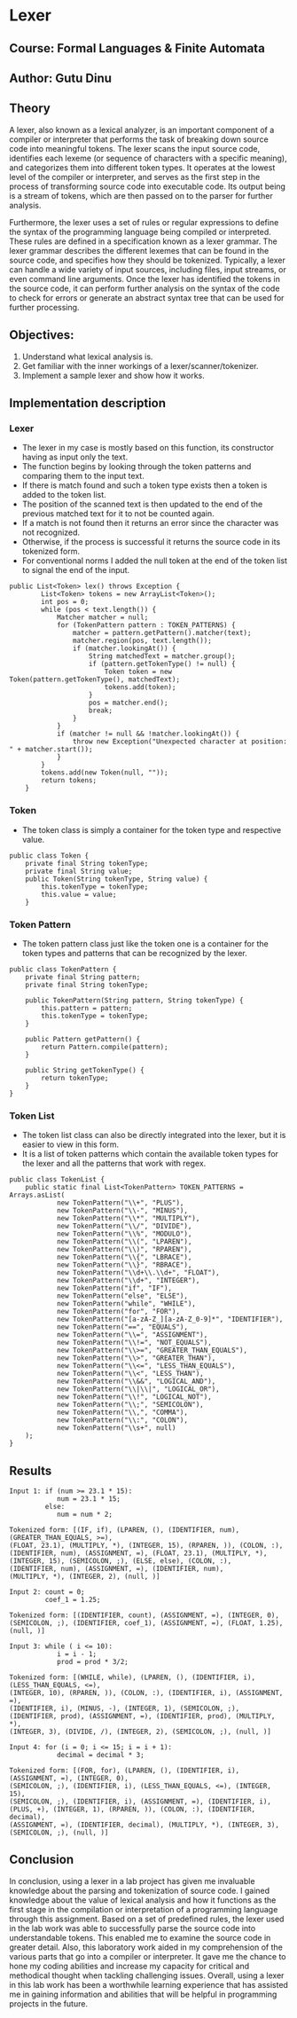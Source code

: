 #  Lexer

## Course: Formal Languages & Finite Automata
## Author: Gutu Dinu


## Theory

A lexer, also known as a lexical analyzer, 
is an important component of a compiler or 
interpreter that performs the task of breaking down 
source code into meaningful tokens. The lexer scans the 
input source code, identifies each lexeme (or sequence of 
characters with a specific meaning), and categorizes them into 
different token types.
It operates at the lowest level of the 
compiler or interpreter, and serves as the first step 
in the process of transforming source code into executable code. 
Its output being is a stream of tokens, which are then 
passed on to the parser for further analysis.

Furthermore, the lexer uses a set of rules or regular expressions to 
define the syntax of the programming language being compiled 
or interpreted. These rules are defined in a specification known 
as a lexer grammar. The lexer grammar describes the different 
lexemes that can be found in the source code, and specifies how 
they should be tokenized.
Typically, a lexer can handle a wide variety of input sources, 
including files, input streams, or even command line arguments. 
Once the lexer has identified the tokens in the source code, 
it can perform further analysis on the syntax of the code to
check for errors or generate an abstract syntax tree that can be 
used for further processing.

## Objectives:

1. Understand what lexical analysis is.
2. Get familiar with the inner workings of a lexer/scanner/tokenizer.
3. Implement a sample lexer and show how it works.

## Implementation description

### Lexer

* The lexer in my case is mostly based on this function, its constructor having as input only the text.
* The function begins by looking through the token patterns and comparing them to the input text.
* If there is match found and such a token type exists then a token is added to the token list.
* The position of the scanned text is then updated to the end of the previous matched text for it to not be counted again.
* If a match is not found then it returns an error since the character was not recognized.
* Otherwise, if the process is successful it returns the source code in its tokenized form.
* For conventional norms I added the null token at the end of the token list to signal the end of the input.

```
public List<Token> lex() throws Exception {
        List<Token> tokens = new ArrayList<Token>();
        int pos = 0;
        while (pos < text.length()) {
            Matcher matcher = null;
            for (TokenPattern pattern : TOKEN_PATTERNS) {
                matcher = pattern.getPattern().matcher(text);
                matcher.region(pos, text.length());
                if (matcher.lookingAt()) {
                    String matchedText = matcher.group();
                    if (pattern.getTokenType() != null) {
                        Token token = new Token(pattern.getTokenType(), matchedText);
                        tokens.add(token);
                    }
                    pos = matcher.end();
                    break;
                }
            }
            if (matcher != null && !matcher.lookingAt()) {
                throw new Exception("Unexpected character at position: " + matcher.start());
            }
        }
        tokens.add(new Token(null, ""));
        return tokens;
    }
```


### Token

* The token class is simply a container for the token type and respective value.

```
public class Token {
    private final String tokenType;
    private final String value;
    public Token(String tokenType, String value) {
        this.tokenType = tokenType;
        this.value = value;
    }
```

### Token Pattern

* The token pattern class just like the token one is a container for the token 
types and patterns that can be recognized by the lexer.

```
public class TokenPattern {
    private final String pattern;
    private final String tokenType;

    public TokenPattern(String pattern, String tokenType) {
        this.pattern = pattern;
        this.tokenType = tokenType;
    }

    public Pattern getPattern() {
        return Pattern.compile(pattern);
    }

    public String getTokenType() {
        return tokenType;
    }
}
```

### Token List

* The token list class can also be directly integrated 
into the lexer, but it is easier to view in this form.
* It is a list of token patterns which contain the available 
token types for the lexer and all the patterns that work with regex.

```
public class TokenList {
    public static final List<TokenPattern> TOKEN_PATTERNS = Arrays.asList(
            new TokenPattern("\\+", "PLUS"),
            new TokenPattern("\\-", "MINUS"),
            new TokenPattern("\\*", "MULTIPLY"),
            new TokenPattern("\\/", "DIVIDE"),
            new TokenPattern("\\%", "MODULO"),
            new TokenPattern("\\(", "LPAREN"),
            new TokenPattern("\\)", "RPAREN"),
            new TokenPattern("\\{", "LBRACE"),
            new TokenPattern("\\}", "RBRACE"),
            new TokenPattern("\\d+\\.\\d+", "FLOAT"),
            new TokenPattern("\\d+", "INTEGER"),
            new TokenPattern("if", "IF"),
            new TokenPattern("else", "ELSE"),
            new TokenPattern("while", "WHILE"),
            new TokenPattern("for", "FOR"),
            new TokenPattern("[a-zA-Z_][a-zA-Z_0-9]*", "IDENTIFIER"),
            new TokenPattern("==", "EQUALS"),
            new TokenPattern("\\=", "ASSIGNMENT"),
            new TokenPattern("\\!=", "NOT_EQUALS"),
            new TokenPattern("\\>=", "GREATER_THAN_EQUALS"),
            new TokenPattern("\\>", "GREATER_THAN"),
            new TokenPattern("\\<=", "LESS_THAN_EQUALS"),
            new TokenPattern("\\<", "LESS_THAN"),
            new TokenPattern("\\&&", "LOGICAL_AND"),
            new TokenPattern("\\|\\|", "LOGICAL_OR"),
            new TokenPattern("\\!", "LOGICAL_NOT"),
            new TokenPattern("\\;", "SEMICOLON"),
            new TokenPattern("\\,", "COMMA"),
            new TokenPattern("\\:", "COLON"),
            new TokenPattern("\\s+", null)
    );
}
```

## Results
```
Input 1: if (num >= 23.1 * 15): 
            num = 23.1 * 15; 
         else: 
            num = num * 2; 
            
Tokenized form: [(IF, if), (LPAREN, (), (IDENTIFIER, num), (GREATER_THAN_EQUALS, >=), 
(FLOAT, 23.1), (MULTIPLY, *), (INTEGER, 15), (RPAREN, )), (COLON, :), 
(IDENTIFIER, num), (ASSIGNMENT, =), (FLOAT, 23.1), (MULTIPLY, *), 
(INTEGER, 15), (SEMICOLON, ;), (ELSE, else), (COLON, :), 
(IDENTIFIER, num), (ASSIGNMENT, =), (IDENTIFIER, num), 
(MULTIPLY, *), (INTEGER, 2), (null, )]

Input 2: count = 0; 
         coef_1 = 1.25; 
         
Tokenized form: [(IDENTIFIER, count), (ASSIGNMENT, =), (INTEGER, 0), 
(SEMICOLON, ;), (IDENTIFIER, coef_1), (ASSIGNMENT, =), (FLOAT, 1.25), 
(null, )]

Input 3: while ( i <= 10): 
            i = i - 1; 
            prod = prod * 3/2; 
            
Tokenized form: [(WHILE, while), (LPAREN, (), (IDENTIFIER, i), (LESS_THAN_EQUALS, <=), 
(INTEGER, 10), (RPAREN, )), (COLON, :), (IDENTIFIER, i), (ASSIGNMENT, =), 
(IDENTIFIER, i), (MINUS, -), (INTEGER, 1), (SEMICOLON, ;), 
(IDENTIFIER, prod), (ASSIGNMENT, =), (IDENTIFIER, prod), (MULTIPLY, *), 
(INTEGER, 3), (DIVIDE, /), (INTEGER, 2), (SEMICOLON, ;), (null, )]

Input 4: for (i = 0; i <= 15; i = i + 1): 
            decimal = decimal * 3;
             
Tokenized form: [(FOR, for), (LPAREN, (), (IDENTIFIER, i), (ASSIGNMENT, =), (INTEGER, 0), 
(SEMICOLON, ;), (IDENTIFIER, i), (LESS_THAN_EQUALS, <=), (INTEGER, 15), 
(SEMICOLON, ;), (IDENTIFIER, i), (ASSIGNMENT, =), (IDENTIFIER, i), 
(PLUS, +), (INTEGER, 1), (RPAREN, )), (COLON, :), (IDENTIFIER, decimal), 
(ASSIGNMENT, =), (IDENTIFIER, decimal), (MULTIPLY, *), (INTEGER, 3), 
(SEMICOLON, ;), (null, )]
```
## Conclusion

In conclusion, using a lexer in a lab project has given me 
invaluable knowledge about the parsing and tokenization of source code. 
I gained knowledge about the value of lexical 
analysis and how it functions as the first stage in the 
compilation or interpretation of a programming language 
through this assignment.
Based on a set of predefined rules, the lexer used in the 
lab work was able to successfully parse the source code into 
understandable tokens. This enabled me to examine the source 
code in greater detail.
Also, this laboratory work aided in my comprehension of the 
various parts that go into a compiler or interpreter.
It gave me the chance to hone my coding abilities and 
increase my capacity for critical and methodical thought when 
tackling challenging issues.
Overall, using a lexer in this lab work 
has been a worthwhile learning experience 
that has assisted me in gaining information and 
abilities that will be helpful in programming projects in the future. 